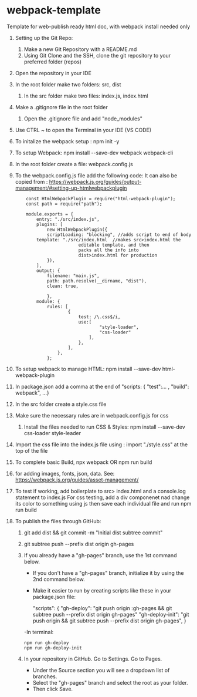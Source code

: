 # webpack-template

Template for web-publish ready html doc, with webpack install needed only

1.  Setting up the Git Repo:

    1. Make a new Git Repository with a README.md
    2. Using Git Clone and the SSH, clone the git repository to your preferred
       folder (repos)

2.  Open the repository in your IDE
3.  In the root folder make two folders: src, dist

    1. In the src folder make two files: index.js, index.html

4.  Make a .gitignore file in the root folder
    1. Open the .gitignore file and add "node_modules"
5.  Use CTRL ~ to open the Terminal in your IDE (VS CODE)

6.  To initalize the webpack setup : npm init -y
7.  To setup Webpack: npm install --save-dev webpack webpack-cli
8.  In the root folder create a file: webpack.config.js
9.  To the webpack.config.js file add the following code: It can also be copied
    from :
    https://webpack.js.org/guides/output-management/#setting-up-htmlwebpackplugin

        	const HtmlWebpackPlugin = require("html-webpack-plugin");
        	const path = require("path");

        	module.exports = {
        		entry: "./src/index.js",
        		plugins: [
            		new HtmlWebpackPlugin({
            		scriptLoading: "blocking", //adds script to end of body
        		template: "./src/index.html  //makes src>index.html the
        						editable template, and then
        						packs all the info into
        						dist>index.html for production
            		}),
        		],
        		output: {
            		filename: "main.js",
            		path: path.resolve(__dirname, "dist"),
            		clean: true,

                    },
                module: {
                    rules: [
                            {
                                test: /\.css$/i,
                                use:[
                                        "style-loader",
                                        "css-loader"
                                    ],
                                },
                            ],
                        },
                    };

10. To setup webpack to manage HTML: npm install --save-dev html-webpack-plugin
11. In package.json add a comma at the end of "scripts: { "test":... , "build":
    webpack", ...}
12. In the src folder create a style.css file
13. Make sure the necessary rules are in webpack.config.js for css
    1. Install the files needed to run CSS & Styles: npm install --save-dev
       css-loader style-leader
14. Import the css file into the index.js file using : import "./style.css" at
    the top of the file
15. To complete basic Build, npx webpack OR npm run build
16. for adding images, fonts, json, data. See:
    https://webpack.js.org/guides/asset-management/

17. To test if working, add boilerplate to src> index.html and a console.log
    statement to index.js For css testing, add a div componenet nad change its
    color to something using js then save each individual file and run npm run
    build

18. To publish the files through GitHub:

    1.  git add dist && git commit -m "Initial dist subtree commit"
    2.  git subtree push --prefix dist origin gh-pages

    3.  If you already have a "gh-pages" branch, use the 1st command below.

        - If you don't have a "gh-pages" branch, initialize it by using the 2nd
          command below.
        - Make it easier to run by creating scripts like these in your
          package.json file:

            "scripts": { "gh-deploy": "git push origin :gh-pages && git subtree
            push --prefix dist origin gh-pages" "gh-deploy-init": "git push
            origin && git subtree push --prefix dist origin gh-pages", }

        -In terminal:

            npm run gh-deploy
            npm run gh-deploy-init

    4.  In your repository in GitHub. Go to Settings. Go to Pages.
        - Under the Source section you will see a dropdown list of branches.
        - Select the "gh-pages" branch and select the root as your folder.
        - Then click Save.

